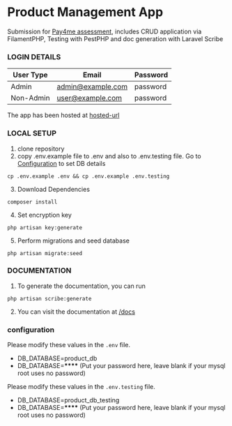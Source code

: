 # Product Management App

Submission for [Pay4me assessment][assessment-pdf], includes CRUD application via FilamentPHP, Testing with PestPHP and doc generation with Laravel Scribe

### LOGIN DETAILS

| User Type | Email             | Password |
| --------- | ----------------- | -------- |
| Admin     | admin@example.com | password |
| Non-Admin | user@example.com  | password |

The app has been hosted at [hosted-url][hosted-url]

### LOCAL SETUP

1. clone repository
2. copy .env.example file to .env and also to .env.testing file. Go to [Configuration](#configuration) to set DB details

```
cp .env.example .env && cp .env.example .env.testing
```

3. Download Dependencies

```
composer install
```

4. Set encryption key

```
php artisan key:generate
```

5. Perform migrations and seed database

```
php artisan migrate:seed
```

### DOCUMENTATION

1. To generate the documentation, you can run

```
php artisan scribe:generate
```

2. You can visit the documentation at [/docs][documentation-link]

### configuration

Please modify these values in the `.env` file.

-   DB_DATABASE=product_db
-   DB_DATABASE=**\*\*\*\*** (Put your password here, leave blank if your mysql root uses no password)

Please modify these values in the `.env.testing` file.

-   DB_DATABASE=product_db_testing
-   DB_DATABASE=**\*\*\*\*** (Put your password here, leave blank if your mysql root uses no password)

[hosted-url]: https://hostedurl
[assessment-pdf]: https://drive.google.com/file/d/1QFlo-qChZIKDgiaAQ26wGFVHOBBcj7G4/view?usp=sharing
[documentation-link]: http://127.0.0.1:8000/docs
